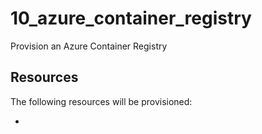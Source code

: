# 10_azure_container_registry
Provision an Azure Container Registry

## Resources
The following resources will be provisioned:

- 

